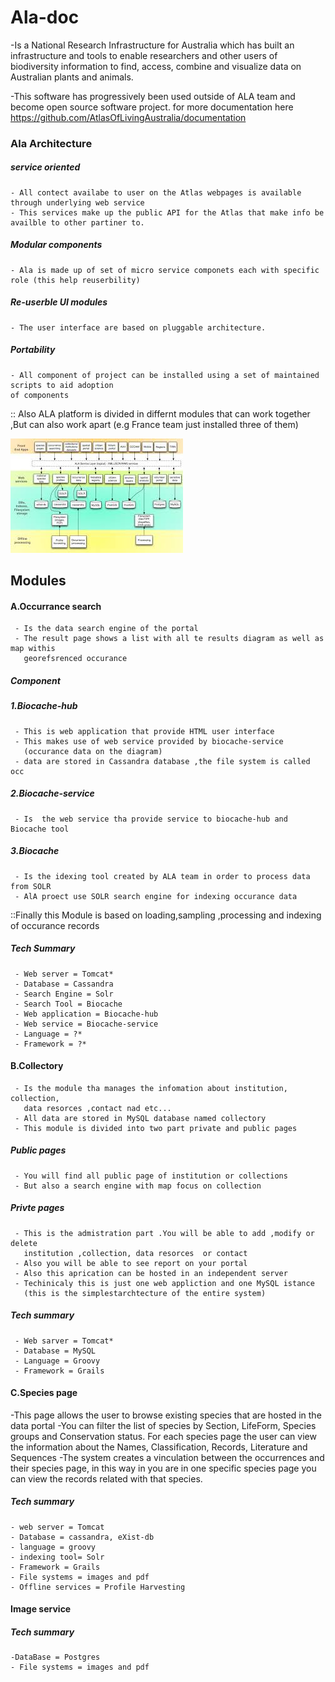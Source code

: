 # Ala-doc 

-Is a National Research Infrastructure
for Australia which has built an infrastructure and tools to enable researchers
and other users of biodiversity information to find, access, combine and
visualize data on Australian plants and animals.

-This software has progressively been used outside of ALA team and become open source software project. for more documentation here https://github.com/AtlasOfLivingAustralia/documentation 

###   Ala Architecture
##### service oriented 
    - All contect availabe to user on the Atlas webpages is available through underlying web service 
    - This services make up the public API for the Atlas that make info be availble to other partiner to.
##### Modular components
    - Ala is made up of set of micro service componets each with specific role (this help reuserbility)
##### Re-userble UI modules 
    - The user interface are based on pluggable architecture.
##### Portability 
    - All component of project can be installed using a set of maintained scripts to aid adoption 
    of components  

:: Also ALA platform is divided in differnt modules that can work together ,But can also work apart (e.g France team just installed three of them)

<img src="asset/img/modules_overview.jpeg">

## Modules

#### A.Occurrance search
     - Is the data search engine of the portal
     - The result page shows a list with all te results diagram as well as map withis 
       georefsrenced occurance 

##### Component
##### 1.Biocache-hub
     - This is web application that provide HTML user interface 
     - This makes use of web service provided by biocache-service
       (occurance data on the diagram)
     - data are stored in Cassandra database ,the file system is called occ
##### 2.Biocache-service
     - Is  the web service tha provide service to biocache-hub and Biocache tool
##### 3.Biocache
     - Is the idexing tool created by ALA team in order to process data from SOLR 
     - AlA proect use SOLR search engine for indexing occurance data

::Finally this  Module is based on loading,sampling ,processing and indexing of occurance records

##### Tech Summary
     - Web server = Tomcat*
     - Database = Cassandra
     - Search Engine = Solr
     - Search Tool = Biocache
     - Web application = Biocache-hub
     - Web service = Biocache-service
     - Language = ?*
     - Framework = ?*


#### B.Collectory
     - Is the module tha manages the infomation about institution, collection,
       data resorces ,contact nad etc...
     - All data are stored in MySQL database named collectory
     - This module is divided into two part private and public pages
##### Public pages 
     - You will find all public page of institution or collections 
     - But also a search engine with map focus on collection

##### Privte pages
     - This is the admistration part .You will be able to add ,modify or delete 
       institution ,collection, data resorces  or contact
     - Also you will be able to see report on your portal
     - Also this aprication can be hosted in an independent server
     - Techinicaly this is just one web appliction and one MySQL istance 
       (this is the simplestarchtecture of the entire system)


##### Tech summary
     - Web sarver = Tomcat*
     - Database = MySQL
     - Language = Groovy
     - Framework = Grails


#### C.Species page
-This page allows the user to browse existing species that are hosted in the
data portal
-You can filter the list of species by Section, LifeForm, Species
groups and Conservation status. For each species page the user can view the
information about the Names, Classification, Records, Literature and
Sequences
-The system creates a vinculation between the occurrences and their species page, in this way in you are in one specific species page you can view the records related with that species.
##### Tech summary
	- web server = Tomcat
	- Database = cassandra, eXist-db
	- language = groovy
	- indexing tool= Solr
	- Framework = Grails
	- File systems = images and pdf
	- Offline services = Profile Harvesting
	
#### Image service
##### Tech summary
    -DataBase = Postgres
    - File systems = images and pdf